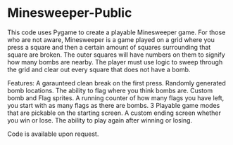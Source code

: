 # Minesweeper-Public

This code uses Pygame to create a playable Minesweeper game.
For those who are not aware, Minesweeper is a game played on a grid where you press a square and then a certain amount of squares surrounding that square are broken. The outer squares will have numbers on them to signify how many bombs are nearby. The player must use logic to sweep through the grid and clear out every square that does not have a bomb.

Features:
A garaunteed clean break on the first press.
Randomly generated bomb locations.
The ability to flag where you think bombs are.
Custom bomb and Flag sprites.
A running counter of how many flags you have left, you start with as many flags as there are bombs.
3 Playable game modes that are pickable on the starting screen.
A custom ending screen whether you win or lose.
The ability to play again after winning or losing.

Code is available upon request.
